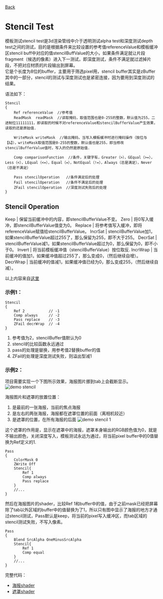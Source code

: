 [Back](index.md)
# Stencil Test

模板测试stencil test是3d渲染管线中介于透明测试alpha test和深度测试depth test之间的测试，目的是根据条件来比较设置的参考值referenceValue和模板缓冲区stencil buff中对应的值stencilBuffValue的大小，如果条件满足就让片段fragment（候选的像素）进入下一测试，即深度测试，条件不满足就过滤掉片段，不把对应材质的片段输出到屏幕。  
它是个长度为8位的buffer，主要用于筛选pixel用，stencil buffer其实是zBuffer其中的一部分，stencil的测试与深度测试也是紧密连接，因为要用到深度测试的结果。  

语法如下：
```
Stencil
{
    Ref referenceValue 	//参考值
    ReadMask  readMask  //读取掩码，取值范围也是0-255的整数，默认值为255，二进制位11111111，即读取的时候不对referenceValue和stencilBufferValue产生效果，读取的还是原始值.

    WriteMask writeMask  //输出掩码，当写入模板缓冲时进行掩码操作（按位与【&】），writeMask取值范围是0-255的整数，默认值也是255，即当修改stencilBufferValue值时，写入的仍然是原始值.

    Comp comparisonFunction  //条件，关键字有，Greater（>），GEqual（>=），Less（<），LEqual（<=），Equal（=），NotEqual（!=），Always（总是满足），Never（总是不满足）  

    Pass stencilOperation  	//条件满足后的处理
    Fail stencilOperation  	//条件不满足后的处理
    ZFail stencilOperation  //深度测试失败后的处理
}
```

## Stencil Operation

Keep 	| 保留当前缓冲中的内容，即stencilBufferValue不变。
Zero 	| 将0写入缓冲，即stencilBufferValue值变为0。
Replace | 将参考值写入缓冲，即将referenceValue赋值给stencilBufferValue。
IncrSat	| stencilBufferValue加1，如果stencilBufferValue超过255了，那么保留为255，即不大于255。
DecrSat 	| stencilBufferValue减1，如果stencilBufferValue超过为0，那么保留为0，即不小于0。
Invert 		| 将当前模板缓冲值（stencilBufferValue）按位取反.
IncrWrap 	| 当前缓冲的值加1，如果缓冲值超过255了，那么变成0，（然后继续自增）。
DecrWrap 	| 当前缓冲的值减1，如果缓冲值已经为0，那么变成255，（然后继续自减）。

以上内容来自[这里](http://www.hiwrz.com/2016/07/09/unity/246/)


### 示例1：
```
Stencil
{
	Ref 2			// -1
	Comp always		// -2
	Pass replace	// -3
	ZFail decrWrap 	// -4
}
```
1. 参考值为2，stencilBuffer值默认为0
2. stencil的比较函数永远通过
3. pass的处理是替换，用参考值2替换buffer的值
4. ZFail的处理是深度测试失败，则溢出型减1


### 示例2：
项目需要实现一个下图所示效果，海报图片挪到tab上会截断显示。
![demo stencil](http://a2.qpic.cn/psb?/V12VFSh93PPcnw/AWmTkmQL2g8zFUVo37ak0wdNFHBQjuYAApYOALIDV.s!/b/dNAAAAAAAAAA&bo=xQJnAQAAAAADB4M!&rf=viewer_4)

海报图片和遮罩的放置位置：
1. 是最前的一张海报，当前的焦点海报
2. 是左右的两张海报，海报都在遮罩位置的前面（离相机较近）
3. 是遮罩的位置，在所有海报的后面
![demo stencil 1](http://a2.qpic.cn/psb?/V12VFSh93PPcnw/BN8534M9s8piPAwDZ54tqlJzmT8STWXL*EqIRhPo0sk!/b/dNAAAAAAAAAA&bo=ugEwAQAAAAADB6g!&rf=viewer_4)

这个遮罩的作用是，显示在遮罩中的海报，遮罩本身输出的RGB颜色值为0，就是不输出颜色，关闭深度写入，模板测试永远为通过，将当前pixel buffer中的0值替换为Ref定义的1.
```
Pass
{
	ColorMask 0
	ZWrite Off
	Stencil{
		Ref 1
		Comp always
		Pass replace
	}
	//...
}

```

然后在海报图片的shader，比较Ref 1和buffer中的值，由于之前mask已经把屏幕除了tab以外区域的buffer中的值替换为了1，所以只有图中显示了海报的地方才通过stencil测试，Pass默认是keep，将当前的pixel写入缓冲区，而tab区域的stencil测试失败，不写入像素。
```
Pass
{
	Blend SrcAlpha OneMinusSrcAlpha
	Stencil{
		Ref 1
		Comp equal
	}
	//...
}
```

完整代码：
- [海报shader](StencilPosterShader.md)
- [遮罩shader](StencilTabMaskShader.md)